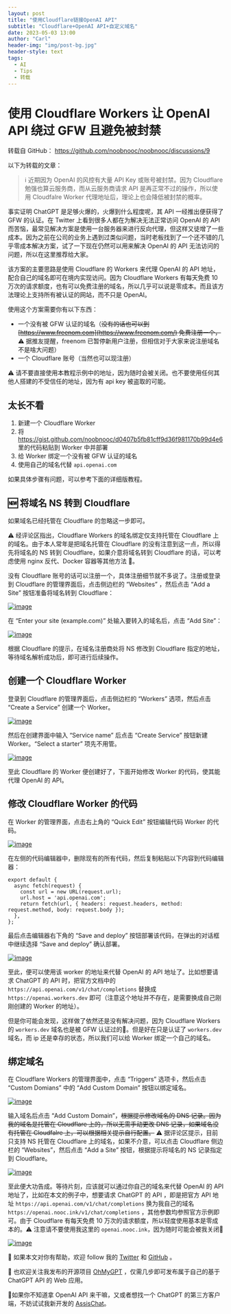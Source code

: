 ```yaml
---
layout: post
title: "使用Cloudflare链接OpenAI API"
subtitle: "Cloudflare+OpenAI API+自定义域名"
date: 2023-05-03 13:00
author: "Carl"
header-img: "img/post-bg.jpg"
header-style: text
tags:
  - AI
  - Tips
  - 转载
---
```






# 使用 Cloudflare Workers 让 OpenAI API 绕过 GFW 且避免被封禁

转载自 GitHub： https://github.com/noobnooc/noobnooc/discussions/9



以下为转载的文章：



> ℹ️ 近期因为 OpenAI 的风控有大量 API Key 或账号被封禁。因为 Cloudflare 勉强也算云服务商，而从云服务商请求 API 是再正常不过的操作，所以使用 Cloudfalre Worker 代理地址后，理论上也会降低被封禁的概率。

事实证明 ChatGPT 是足够火爆的，火爆到什么程度呢，其 API 一经推出便获得了 GFW 的认证。在 Twitter 上看到很多人都在为解决无法正常访问 OpenAI 的 API 而苦恼，最常见解决方案是使用一台服务器来进行反向代理，但这样又徒增了一些成本。因为之前在公司的业务上遇到过类似问题，当时老板找到了一个还不错的几乎零成本解决方案，试了一下现在仍然可以用来解决 OpenAI 的 API 无法访问的问题，所以在这里推荐给大家。

该方案的主要思路是使用 Cloudflare 的 Workers 来代理 OpenAI 的 API 地址，配合自己的域名即可在境内实现访问。因为 Cloudflare Workers 有每天免费 10 万次的请求额度，也有可以免费注册的域名，所以几乎可以说是零成本。而且该方法理论上支持所有被认证的网站，而不只是 OpenAI。

使用这个方案需要你有以下东西：

- 一个没有被 GFW 认证的域名（~~没有的话也可以到 [https://www.freenom.com](https://www.freenom.com/) 免费注册一个，~~ ⚠️ 据推友提醒，freenom 已暂停新用户注册，但相信对于大家来说注册域名不是啥大问题）
- 一个 Cloudflare 账号（当然也可以现注册）

⚠️ 请不要直接使用本教程示例中的地址，因为随时会被关闭。也不要使用任何其他人搭建的不受信任的地址，因为有 api key 被盗取的可能。

## 太长不看

1. 新建一个 Cloudflare Worker
2. 将 https://gist.github.com/noobnooc/d0407b5fb81cff9d36f981170b99d4e6 里的代码粘贴到 Worker 中并部署
3. 给 Worker 绑定一个没有被 GFW 认证的域名
4. 使用自己的域名代替 `api.openai.com`

如果具体步骤有问题，可以参考下面的详细版教程。

## 🆕 将域名 NS 转到 Cloudflare

如果域名已经托管在 Cloudflare 的忽略这一步即可。

⚠️ 经评论区指出，Cloudflare Workers 的域名绑定仅支持托管在 Cloudflare 上的域名。由于本人常年是把域名托管在 Cloudflare 的没有注意到这一点，所以得先将域名的 NS 转到 Cloudflare，如果介意将域名转到 Cloudflare 的话，可以考虑使用 nginx 反代、Docker 容器等其他方法 🥲。

没有 Cloudflare 账号的话可以注册一个，具体注册细节就不多说了。注册或登录到 Cloudflare 的管理界面后，点击侧边栏的 “Websites” ，然后点击 “Add a Site” 按钮准备将域名转到 Cloudflare：

[![image](https://user-images.githubusercontent.com/38027416/222916699-9f076d54-4f5b-4420-9d28-c3575d83c6a0.png)](https://user-images.githubusercontent.com/38027416/222916699-9f076d54-4f5b-4420-9d28-c3575d83c6a0.png)

在 “Enter your site (example.com)” 处输入要转入的域名后，点击 “Add Site”：

[![image](https://user-images.githubusercontent.com/38027416/222916797-637a6fff-8331-423a-bbff-13183dcd041a.png)](https://user-images.githubusercontent.com/38027416/222916797-637a6fff-8331-423a-bbff-13183dcd041a.png)

根据 Cloudflare 的提示，在域名注册商处将 NS 修改到 Cloudflare 指定的地址，等待域名解析成功后，即可进行后续操作。

## 创建一个 Cloudflare Worker

登录到 Cloudflare 的管理界面后，点击侧边栏的 “Workers” 选项，然后点击 “Create a Service” 创建一个 Worker。

[![image](https://user-images.githubusercontent.com/38027416/222871270-d973e2bd-74f9-4efa-b080-e665903a7bac.png)](https://user-images.githubusercontent.com/38027416/222871270-d973e2bd-74f9-4efa-b080-e665903a7bac.png)

然后在创建界面中输入 “Service name” 后点击 “Create Service” 按钮新建 Worker。“Select a starter” 项先不用管。

[![image](https://user-images.githubusercontent.com/38027416/222871439-4ac253c6-d87f-434e-a8e8-3d05c652217d.png)](https://user-images.githubusercontent.com/38027416/222871439-4ac253c6-d87f-434e-a8e8-3d05c652217d.png)

至此 Cloudflare 的 Worker 便创建好了，下面开始修改 Worker 的代码，使其能代理 OpenAI 的 API。

## 修改 Cloudflare Worker 的代码

在 Worker 的管理界面，点击右上角的 “Quick Edit” 按钮编辑代码 Worker 的代码。

[![image](https://user-images.githubusercontent.com/38027416/222871710-c1d4834e-3bb4-49cf-a9dd-b7dcee258112.png)](https://user-images.githubusercontent.com/38027416/222871710-c1d4834e-3bb4-49cf-a9dd-b7dcee258112.png)

在左侧的代码编辑器中，删除现有的所有代码，然后复制粘贴以下内容到代码编辑器：

```
export default {
  async fetch(request) {
    const url = new URL(request.url);
    url.host = 'api.openai.com';
    return fetch(url, { headers: request.headers, method: request.method, body: request.body });
  },
};
```

最后点击编辑器右下角的 “Save and deploy” 按钮部署该代码，在弹出的对话框中继续选择 “Save and deploy” 确认部署。

[![image](https://user-images.githubusercontent.com/38027416/222872146-bf4c8f30-307a-4511-9be6-8c19db5cab43.png)](https://user-images.githubusercontent.com/38027416/222872146-bf4c8f30-307a-4511-9be6-8c19db5cab43.png)

至此，便可以使用该 worker 的地址来代替 OpenAI 的 API 地址了。比如想要请求 ChatGPT 的 API 时，把官方文档中的 `https://api.openai.com/v1/chat/completions` 替换成 `https://openai.workers.dev` 即可（注意这个地址并不存在，是需要换成自己刚刚创建的 Worker 的地址）。

但是你可能会发现，这样做了依然还是没有解决问题，因为 Cloudflare Workers 的 `workers.dev` 域名也是被 GFW 认证过的🥲。但是好在只是认证了 `workers.dev` 域名，而 ip 还是幸存的状态，所以我们可以给 Worker 绑定一个自己的域名。

## 绑定域名

在 Cloudflare Workers 的管理界面中，点击 “Triggers” 选项卡，然后点击 “Custom Domians” 中的 “Add Custom Domain” 按钮以绑定域名。

[![image](https://user-images.githubusercontent.com/38027416/222872491-026600f5-c04c-49c5-9fdf-4d4abb0b66f7.png)](https://user-images.githubusercontent.com/38027416/222872491-026600f5-c04c-49c5-9fdf-4d4abb0b66f7.png)

输入域名后点击 “Add Custom Domain”，~~根据提示修改域名的 DNS 记录。因为我的域名是托管在 Cloudflare 上的，所以无需手动更改 DNS 记录，如果域名没有托管在 Cloudfalre 上，可以根据相关提示自行配置。~~ ⚠️ 据评论区提示，目前只支持 NS 托管在 Cloudflare 上的域名，如果不介意，可以点击 Cloudflare 侧边栏的 “Websites”，然后点击 “Add a Site” 按钮，根据提示将域名的 NS 记录指定到 Cloudflare。

[![image](https://user-images.githubusercontent.com/38027416/222872581-b99c8870-bcc7-4b8d-ba1e-1ad7830ce776.png)](https://user-images.githubusercontent.com/38027416/222872581-b99c8870-bcc7-4b8d-ba1e-1ad7830ce776.png)

至此便大功告成。等待片刻，应该就可以通过你自己的域名来代替 OpenAI 的 API 地址了，比如在本文的例子中，想要请求 ChatGPT 的 API ，即是把官方 API 地址 `https://api.openai.com/v1/chat/completions` 换为我自己的域名 `https://openai.nooc.ink/v1/chat/completions` ，其他参数均参照官方示例即可。由于 Cloudflare 有每天免费 10 万次的请求额度，所以轻度使用基本是零成本的。⚠️ 注意请不要使用我这里的 `openai.nooc.ink`，因为随时可能会被我关闭🤪

[![image](https://user-images.githubusercontent.com/38027416/222873100-8979dd0e-9572-4d6b-92d6-86d012bdd188.png)](https://user-images.githubusercontent.com/38027416/222873100-8979dd0e-9572-4d6b-92d6-86d012bdd188.png)





🥰 如果本文对你有帮助，欢迎 follow 我的 [Twitter](https://twitter.com/noobnooc) 和 [GitHub](https://github.com/noobnooc) 。

🤖 也欢迎关注我发布的开源项目 [OhMyGPT](https://github.com/noobnooc/ohmygpt.git) ，仅需几步即可发布属于自己的基于 ChatGPT API 的 Web 应用。

📱如果你不知道拿 OpenAI API 来干嘛，又或者想找一个 ChatGPT 的第三方客户端，不妨试试我新开发的 [AssisChat](https://apps.apple.com/us/app/assischat/id6446092669)。